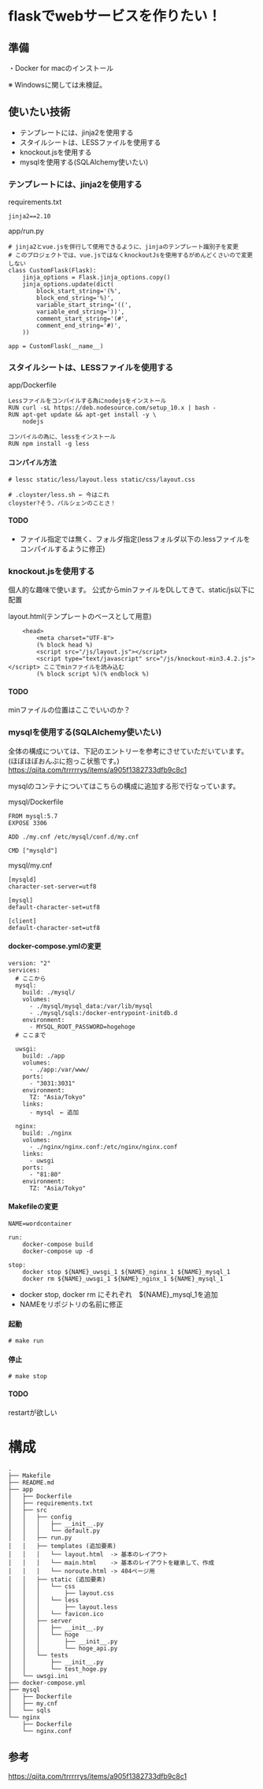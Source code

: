 # flaskでwebサービスを作りたい！

## 準備
・Docker for macのインストール

※ Windowsに関しては未検証。

## 使いたい技術
* テンプレートには、jinja2を使用する
* スタイルシートは、LESSファイルを使用する
* knockout.jsを使用する
* mysqlを使用する(SQLAlchemy使いたい)

### テンプレートには、jinja2を使用する
requirements.txt
```
jinja2==2.10
```

app/run.py
```
# jinja2とvue.jsを併行して使用できるように、jinjaのテンプレート識別子を変更
# このプロジェクトでは、vue.jsではなくknockoutJsを使用するがめんどくさいので変更しない
class CustomFlask(Flask):
    jinja_options = Flask.jinja_options.copy()
    jinja_options.update(dict(
        block_start_string='(%',
        block_end_string='%)',
        variable_start_string='((',
        variable_end_string='))',
        comment_start_string='(#',
        comment_end_string='#)',
    ))

app = CustomFlask(__name__)
```

### スタイルシートは、LESSファイルを使用する
app/Dockerfile
```
Lessファイルをコンパイルする為にnodejsをインストール
RUN curl -sL https://deb.nodesource.com/setup_10.x | bash -
RUN apt-get update && apt-get install -y \
    nodejs

コンパイルの為に、lessをインストール
RUN npm install -g less
```
#### コンパイル方法
```
# lessc static/less/layout.less static/css/layout.css

# .cloyster/less.sh ← 今はこれ
cloyster?そう、パルシェンのことさ！
```
#### TODO
* ファイル指定では無く、フォルダ指定(lessフォルダ以下の.lessファイルをコンパイルするように修正)

### knockout.jsを使用する
個人的な趣味で使います。
公式からminファイルをDLしてきて、static/js以下に配置

layout.html(テンプレートのベースとして用意)
```
    <head>
        <meta charset="UTF-8">
        (% block head %)
        <script src="/js/layout.js"></script>
        <script type="text/javascript" src="/js/knockout-min3.4.2.js"></script> ここでminファイルを読み込む
        (% block script %)(% endblock %)
```

#### TODO
minファイルの位置はここでいいのか？

### mysqlを使用する(SQLAlchemy使いたい)

全体の構成については、下記のエントリーを参考にさせていただいています。(ほぼほぼおんぶに抱っこ状態です。)
https://qiita.com/trrrrrys/items/a905f1382733dfb9c8c1

mysqlのコンテナについてはこちらの構成に追加する形で行なっています。

mysql/Dockerfile
```
FROM mysql:5.7
EXPOSE 3306

ADD ./my.cnf /etc/mysql/conf.d/my.cnf

CMD ["mysqld"]
```

mysql/my.cnf
```
[mysqld]
character-set-server=utf8

[mysql]
default-character-set=utf8

[client]
default-character-set=utf8
```

#### docker-compose.ymlの変更

```
version: "2"
services:
  # ここから
  mysql:
    build: ./mysql/
    volumes:
      - ./mysql/mysql_data:/var/lib/mysql
      - ./mysql/sqls:/docker-entrypoint-initdb.d
    environment:
      - MYSQL_ROOT_PASSWORD=hogehoge
  # ここまで

  uwsgi:
    build: ./app
    volumes:
      - ./app:/var/www/
    ports:
      - "3031:3031"
    environment:
      TZ: "Asia/Tokyo"
    links:
      - mysql　← 追加

  nginx:
    build: ./nginx
    volumes:
      - ./nginx/nginx.conf:/etc/nginx/nginx.conf
    links:
      - uwsgi
    ports:
      - "81:80"
    environment:
      TZ: "Asia/Tokyo"

```

#### Makefileの変更
```
NAME=wordcontainer

run:
	docker-compose build
	docker-compose up -d

stop:
	docker stop ${NAME}_uwsgi_1 ${NAME}_nginx_1 ${NAME}_mysql_1
	docker rm ${NAME}_uwsgi_1 ${NAME}_nginx_1 ${NAME}_mysql_1
```
* docker stop, docker rm にそれぞれ　${NAME}_mysql_1を追加
* NAMEをリポジトリの名前に修正

#### 起動
```
# make run
```
#### 停止
```
# make stop
```

#### TODO
restartが欲しい

# 構成
```
.
├── Makefile
├── README.md
├── app
│   ├── Dockerfile
│   ├── requirements.txt
│   ├── src
│   │   ├── config
│   │   │   ├── __init__.py
│   │   │   └── default.py
│   │   ├── run.py
│   │   ├── templates (追加要素)
│   │   │   └── layout.html  -> 基本のレイアウト
│   │   │   └── main.html    -> 基本のレイアウトを継承して、作成
│   │   │   └── noroute.html -> 404ページ用
│   │   ├── static (追加要素)
│   │   │   └── css
│   │   │       ├── layout.css
│   │   │   └── less
│   │   │       ├── layout.less
│   │   │   └── favicon.ico
│   │   ├── server
│   │   │   ├── __init__.py
│   │   │   └── hoge
│   │   │       ├── __init__.py
│   │   │       └── hoge_api.py
│   │   └── tests
│   │       ├── __init__.py
│   │       └── test_hoge.py
│   └── uwsgi.ini
├── docker-compose.yml
├── mysql
│   ├── Dockerfile
│   ├── my.cnf
│   └── sqls
└── nginx
    ├── Dockerfile
    └── nginx.conf
```

## 参考
https://qiita.com/trrrrrys/items/a905f1382733dfb9c8c1
